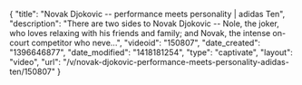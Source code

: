 {
    "title": "Novak Djokovic -- performance meets personality | adidas Ten",
    "description": "There are two sides to Novak Djokovic -- Nole, the joker, who loves relaxing with his friends and family; and Novak, the intense on-court competitor who neve...",
    "videoid": "150807",
    "date_created": "1396646877",
    "date_modified": "1418181254",
    "type": "captivate",
    "layout": "video",
    "url": "\/v\/novak-djokovic-performance-meets-personality-adidas-ten\/150807"
}